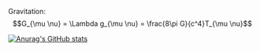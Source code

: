 Gravitation: $$G_{\mu \nu} = \Lambda g_{\mu \nu} = \frac{8\pi G}{c^4}T_{\mu \nu}$$

<!--
**JaidenD/JaidenD** is a ✨ _special_ ✨ repository because its `README.md` (this file) appears on your GitHub profile.

Here are some ideas to get you started:

- 🔭 I’m currently working on ...
- 🌱 I’m currently learning ...
- 👯 I’m looking to collaborate on ...
- 🤔 I’m looking for help with ...
- 💬 Ask me about ...
- 📫 How to reach me: ...
- 😄 Pronouns: ...
- ⚡ Fun fact: ...
-->


[![Anurag's GitHub stats](https://github-readme-stats.vercel.app/api?username=JaidenD)](https://github.com/anuraghazra/github-readme-stats)


